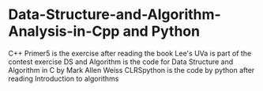 # Data-Structure-and-Algorithm-Analysis-in-Cpp and Python
C++ Primer5 is the exercise after reading the book
Lee's UVa is part of the contest exercise
DS and Algorithm is the code for Data Structure and Algorithm in C by Mark Allen Weiss
CLRSpython is the code by python after reading Introduction to algorithms 
